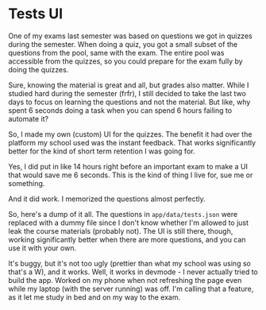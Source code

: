 # Tests UI

One of my exams last semester was based on questions we got in quizzes during the semester. When doing a quiz, you got a small subset of the questions from the pool, same with the exam. The entire pool was accessible from the quizzes, so you could prepare for the exam fully by doing the quizzes.

Sure, knowing the material is great and all, but grades also matter. While I studied hard during the semester (frfr), I still decided to take the last two days to focus on learning the questions and not the material. But like, why spent 6 seconds doing a task when you can spend 6 hours failing to automate it?

So, I made my own (custom) UI for the quizzes. The benefit it had over the platform my school used was the instant feedback. That works significantly better for the kind of short term retention I was going for.

Yes, I did put in like 14 hours right before an important exam to make a UI that would save me 6 seconds. This is the kind of thing I live for, sue me or something.

And it did work. I memorized the questions almost perfectly.

So, here's a dump of it all. The questions in `app/data/tests.json` were replaced with a dummy file since I don't know whether I'm allowed to just leak the course materials (probably not). The UI is still there, though, working significantly better when there are more questions, and you can use it with your own.

It's buggy, but it's not too ugly (prettier than what my school was using so that's a W), and it works. Well, it works in devmode - I never actually tried to build the app. Worked on my phone when not refreshing the page even while my laptop (with the server running) was off. I'm calling that a feature, as it let me study in bed and on my way to the exam.
